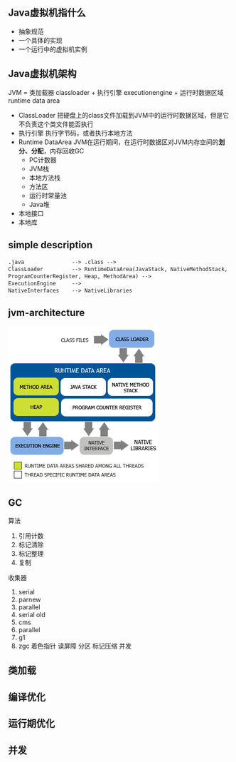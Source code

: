 ## Java虚拟机指什么
* 抽象规范
* 一个具体的实现
* 一个运行中的虚拟机实例

## Java虚拟机架构

JVM = 类加载器 classloader + 执行引擎 executionengine + 运行时数据区域 runtime data area

* ClassLoader 把硬盘上的class文件加载到JVM中的运行时数据区域，但是它不负责这个类文件能否执行
* 执行引擎 执行字节码，或者执行本地方法
* Runtime DataArea JVM在运行期间，在运行时数据区对JVM内存空间的**划分、分配**，内存回收GC
	- PC计数器
	- JVM栈
	- 本地方法栈
	- 方法区
	- 运行时常量池
	- Java堆
* 本地接口
* 本地库	

## simple description

```
.java             	--> .class -->  
ClassLoader 		--> RuntimeDataArea(JavaStack, NativeMethodStack, ProgramCounterRegister, Heap, MethodArea) -->
ExecutionEngine   	--> 
NativeInterfaces 	--> NativeLibraries	
```

## jvm-architecture
![java-jvm](./img/jvm-architecture.png)


## GC
算法
1. 引用计数
2. 标记清除
3. 标记整理
4. 复制

收集器
1. serial
2. parnew
3. parallel
4. serial old
5. cms
6. parallel
7. g1
8. zgc 着色指针 读屏障 分区 标记压缩 并发

## 类加载


## 编译优化


## 运行期优化


## 并发



